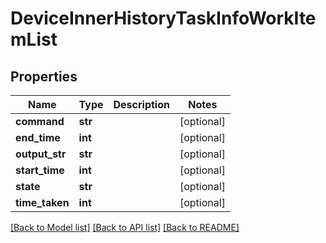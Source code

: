 # DeviceInnerHistoryTaskInfoWorkItemList

## Properties
Name | Type | Description | Notes
------------ | ------------- | ------------- | -------------
**command** | **str** |  | [optional] 
**end_time** | **int** |  | [optional] 
**output_str** | **str** |  | [optional] 
**start_time** | **int** |  | [optional] 
**state** | **str** |  | [optional] 
**time_taken** | **int** |  | [optional] 

[[Back to Model list]](../README.md#documentation-for-models) [[Back to API list]](../README.md#documentation-for-api-endpoints) [[Back to README]](../README.md)


